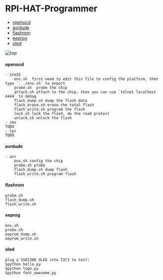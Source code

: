 # RPI-HAT-Programmer
* [openocd](#openocd)
* [avrdude](#avrdude)
* [flashrom](#flashrom)
* [eeprog](#eeprog)
* [oled](#oled)

![top](https://github.com/wuxx/RPI-HAT-Programmer/blob/master/doc/top.png)

#### openocd ####
	- stm32  
		env.sh  first need to edit this file to config the platform, then type `. ./env.sh` to export  
		probe.sh  probe the chip  
		attach.sh attach to the chip, then you can use `telnet localhost 4444` to debug
		flash_dump.sh dump the flash data  
		flash_erase.sh erase the total flash  
		flash_write.sh program the flash  
		lock.sh lock the flash, do the read protect  
		unlock.sh unlock the flash  
	- imx  
	TODO
	- lpc  
	TODO


#### avrdude ####
	- avr
		env.sh config the chip
		probe.sh probe
		flash_dump.sh dump flash
		flash_write.sh program flash
#### flashrom ####
	probe.sh 
	flash_dump.sh 
	flash_write.sh 

#### eeprog ####
	env.sh 
	probe.sh
	eeprom_dump.sh 
	eeprom_write.sh
#### oled ####
	plug a SSD1306 OLED into I2C1 to test:  
	$python hello.py
	$python logo.py
	$python font_awesome.py
